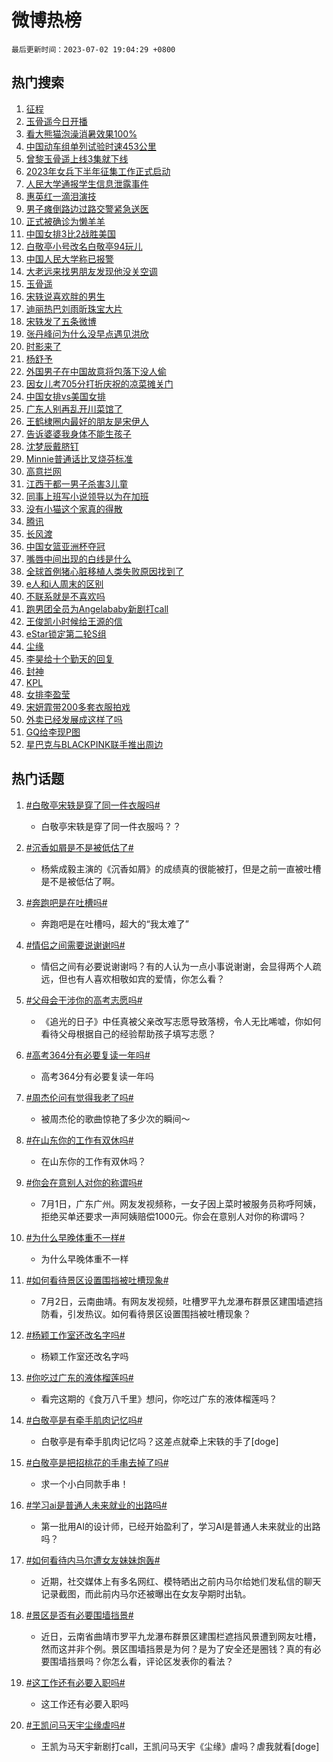 # 微博热榜

`最后更新时间：2023-07-02 19:04:29 +0800`

## 热门搜索

1. [征程](https://m.weibo.cn/search?containerid=100103type%3D1%26t%3D10%26q%3D%23%E5%BE%81%E7%A8%8B%23&stream_entry_id=51&isnewpage=1&extparam=seat%3D1%26pos%3D0%26dgr%3D0%26c_type%3D51%26filter_type%3Drealtimehot%26cate%3D10103%26stream_entry_id%3D51%26display_time%3D1688295867%26pre_seqid%3D1688295867272032679239&luicode=10000011&lfid=106003type%253D25%2526t%253D3%2526disable_hot%253D1%2526filter_type%253Drealtimehot)
1. [玉骨遥今日开播](https://m.weibo.cn/search?containerid=100103type%3D1%26t%3D10%26q%3D%23%E7%8E%89%E9%AA%A8%E9%81%A5%E4%BB%8A%E6%97%A5%E5%BC%80%E6%92%AD%23&stream_entry_id=31&isnewpage=1&extparam=seat%3D1%26pos%3D0%26dgr%3D0%26c_type%3D31%26filter_type%3Drealtimehot%26cate%3D5001%26stream_entry_id%3D31%26flag%3D4%26lcate%3D5001%26q%3D%2523%25E7%258E%2589%25E9%25AA%25A8%25E9%2581%25A5%25E4%25BB%258A%25E6%2597%25A5%25E5%25BC%2580%25E6%2592%25AD%2523%26band_rank%3D1%26realpos%3D1%26display_time%3D1688295867%26pre_seqid%3D1688295867272032679239&luicode=10000011&lfid=106003type%253D25%2526t%253D3%2526disable_hot%253D1%2526filter_type%253Drealtimehot)
1. [看大熊猫泡澡消暑效果100%](https://m.weibo.cn/search?containerid=100103type%3D1%26t%3D10%26q%3D%23%E7%9C%8B%E5%A4%A7%E7%86%8A%E7%8C%AB%E6%B3%A1%E6%BE%A1%E6%B6%88%E6%9A%91%E6%95%88%E6%9E%9C100%25%23&stream_entry_id=31&isnewpage=1&extparam=seat%3D1%26pos%3D1%26dgr%3D0%26c_type%3D31%26filter_type%3Drealtimehot%26cate%3D5001%26stream_entry_id%3D31%26flag%3D32768%26lcate%3D5001%26q%3D%2523%25E7%259C%258B%25E5%25A4%25A7%25E7%2586%258A%25E7%258C%25AB%25E6%25B3%25A1%25E6%25BE%25A1%25E6%25B6%2588%25E6%259A%2591%25E6%2595%2588%25E6%259E%259C100%2525%2523%26band_rank%3D2%26realpos%3D2%26display_time%3D1688295867%26pre_seqid%3D1688295867272032679239&luicode=10000011&lfid=106003type%253D25%2526t%253D3%2526disable_hot%253D1%2526filter_type%253Drealtimehot)
1. [中国动车组单列试验时速453公里](https://m.weibo.cn/search?containerid=100103type%3D1%26t%3D10%26q%3D%23%E4%B8%AD%E5%9B%BD%E5%8A%A8%E8%BD%A6%E7%BB%84%E5%8D%95%E5%88%97%E8%AF%95%E9%AA%8C%E6%97%B6%E9%80%9F453%E5%85%AC%E9%87%8C%23&stream_entry_id=31&isnewpage=1&extparam=seat%3D1%26pos%3D2%26dgr%3D0%26c_type%3D31%26filter_type%3Drealtimehot%26cate%3D5001%26stream_entry_id%3D31%26flag%3D0%26lcate%3D5001%26q%3D%2523%25E4%25B8%25AD%25E5%259B%25BD%25E5%258A%25A8%25E8%25BD%25A6%25E7%25BB%2584%25E5%258D%2595%25E5%2588%2597%25E8%25AF%2595%25E9%25AA%258C%25E6%2597%25B6%25E9%2580%259F453%25E5%2585%25AC%25E9%2587%258C%2523%26band_rank%3D3%26realpos%3D3%26display_time%3D1688295867%26pre_seqid%3D1688295867272032679239&luicode=10000011&lfid=106003type%253D25%2526t%253D3%2526disable_hot%253D1%2526filter_type%253Drealtimehot)
1. [曾黎玉骨遥上线3集就下线](https://m.weibo.cn/search?containerid=100103type%3D1%26t%3D10%26q%3D%23%E6%9B%BE%E9%BB%8E%E7%8E%89%E9%AA%A8%E9%81%A5%E4%B8%8A%E7%BA%BF3%E9%9B%86%E5%B0%B1%E4%B8%8B%E7%BA%BF%23&stream_entry_id=31&isnewpage=1&extparam=seat%3D1%26pos%3D3%26dgr%3D0%26c_type%3D31%26filter_type%3Drealtimehot%26cate%3D5001%26stream_entry_id%3D31%26flag%3D1%26lcate%3D5001%26q%3D%2523%25E6%259B%25BE%25E9%25BB%258E%25E7%258E%2589%25E9%25AA%25A8%25E9%2581%25A5%25E4%25B8%258A%25E7%25BA%25BF3%25E9%259B%2586%25E5%25B0%25B1%25E4%25B8%258B%25E7%25BA%25BF%2523%26band_rank%3D4%26realpos%3D4%26display_time%3D1688295867%26pre_seqid%3D1688295867272032679239&luicode=10000011&lfid=106003type%253D25%2526t%253D3%2526disable_hot%253D1%2526filter_type%253Drealtimehot)
1. [2023年女兵下半年征集工作正式启动](https://m.weibo.cn/search?containerid=100103type%3D1%26t%3D10%26q%3D%232023%E5%B9%B4%E5%A5%B3%E5%85%B5%E4%B8%8B%E5%8D%8A%E5%B9%B4%E5%BE%81%E9%9B%86%E5%B7%A5%E4%BD%9C%E6%AD%A3%E5%BC%8F%E5%90%AF%E5%8A%A8%23&stream_entry_id=31&isnewpage=1&extparam=seat%3D1%26pos%3D4%26dgr%3D0%26c_type%3D31%26filter_type%3Drealtimehot%26cate%3D5001%26stream_entry_id%3D31%26flag%3D32768%26lcate%3D5001%26q%3D%25232023%25E5%25B9%25B4%25E5%25A5%25B3%25E5%2585%25B5%25E4%25B8%258B%25E5%258D%258A%25E5%25B9%25B4%25E5%25BE%2581%25E9%259B%2586%25E5%25B7%25A5%25E4%25BD%259C%25E6%25AD%25A3%25E5%25BC%258F%25E5%2590%25AF%25E5%258A%25A8%2523%26band_rank%3D5%26realpos%3D5%26display_time%3D1688295867%26pre_seqid%3D1688295867272032679239&luicode=10000011&lfid=106003type%253D25%2526t%253D3%2526disable_hot%253D1%2526filter_type%253Drealtimehot)
1. [人民大学通报学生信息泄露事件](https://m.weibo.cn/search?containerid=100103type%3D1%26t%3D10%26q%3D%23%E4%BA%BA%E6%B0%91%E5%A4%A7%E5%AD%A6%E9%80%9A%E6%8A%A5%E5%AD%A6%E7%94%9F%E4%BF%A1%E6%81%AF%E6%B3%84%E9%9C%B2%E4%BA%8B%E4%BB%B6%23&stream_entry_id=31&isnewpage=1&extparam=seat%3D1%26pos%3D5%26dgr%3D0%26c_type%3D31%26filter_type%3Drealtimehot%26cate%3D5001%26stream_entry_id%3D31%26flag%3D1%26lcate%3D5001%26q%3D%2523%25E4%25BA%25BA%25E6%25B0%2591%25E5%25A4%25A7%25E5%25AD%25A6%25E9%2580%259A%25E6%258A%25A5%25E5%25AD%25A6%25E7%2594%259F%25E4%25BF%25A1%25E6%2581%25AF%25E6%25B3%2584%25E9%259C%25B2%25E4%25BA%258B%25E4%25BB%25B6%2523%26band_rank%3D6%26realpos%3D6%26display_time%3D1688295867%26pre_seqid%3D1688295867272032679239&luicode=10000011&lfid=106003type%253D25%2526t%253D3%2526disable_hot%253D1%2526filter_type%253Drealtimehot)
1. [惠英红一滴泪演技](https://m.weibo.cn/search?containerid=100103type%3D1%26t%3D10%26q%3D%23%E6%83%A0%E8%8B%B1%E7%BA%A2%E4%B8%80%E6%BB%B4%E6%B3%AA%E6%BC%94%E6%8A%80%23&stream_entry_id=31&isnewpage=1&extparam=seat%3D1%26pos%3D6%26dgr%3D0%26c_type%3D31%26cate%3D5001%26band_rank%3D7%26filter_type%3Drealtimehot%26is_ad_pos%3D1%26adid%3D195334%26q%3D%2523%25E6%2583%25A0%25E8%258B%25B1%25E7%25BA%25A2%25E4%25B8%2580%25E6%25BB%25B4%25E6%25B3%25AA%25E6%25BC%2594%25E6%258A%2580%2523%26lcate%3D5001%26stream_entry_id%3D31%26display_time%3D1688295867%26pre_seqid%3D1688295867272032679239&luicode=10000011&lfid=106003type%253D25%2526t%253D3%2526disable_hot%253D1%2526filter_type%253Drealtimehot)
1. [男子瘫倒路边过路交警紧急送医](https://m.weibo.cn/search?containerid=100103type%3D1%26t%3D10%26q%3D%23%E7%94%B7%E5%AD%90%E7%98%AB%E5%80%92%E8%B7%AF%E8%BE%B9%E8%BF%87%E8%B7%AF%E4%BA%A4%E8%AD%A6%E7%B4%A7%E6%80%A5%E9%80%81%E5%8C%BB%23&stream_entry_id=31&isnewpage=1&extparam=seat%3D1%26pos%3D7%26dgr%3D0%26c_type%3D31%26filter_type%3Drealtimehot%26cate%3D5001%26stream_entry_id%3D31%26flag%3D32768%26lcate%3D5001%26q%3D%2523%25E7%2594%25B7%25E5%25AD%2590%25E7%2598%25AB%25E5%2580%2592%25E8%25B7%25AF%25E8%25BE%25B9%25E8%25BF%2587%25E8%25B7%25AF%25E4%25BA%25A4%25E8%25AD%25A6%25E7%25B4%25A7%25E6%2580%25A5%25E9%2580%2581%25E5%258C%25BB%2523%26band_rank%3D7%26realpos%3D7%26display_time%3D1688295867%26pre_seqid%3D1688295867272032679239&luicode=10000011&lfid=106003type%253D25%2526t%253D3%2526disable_hot%253D1%2526filter_type%253Drealtimehot)
1. [正式被确诊为懒羊羊](https://m.weibo.cn/search?containerid=100103type%3D1%26t%3D10%26q%3D%23%E6%AD%A3%E5%BC%8F%E8%A2%AB%E7%A1%AE%E8%AF%8A%E4%B8%BA%E6%87%92%E7%BE%8A%E7%BE%8A%23&stream_entry_id=31&isnewpage=1&extparam=seat%3D1%26pos%3D8%26dgr%3D0%26c_type%3D31%26filter_type%3Drealtimehot%26cate%3D5001%26stream_entry_id%3D31%26flag%3D2%26lcate%3D5001%26q%3D%2523%25E6%25AD%25A3%25E5%25BC%258F%25E8%25A2%25AB%25E7%25A1%25AE%25E8%25AF%258A%25E4%25B8%25BA%25E6%2587%2592%25E7%25BE%258A%25E7%25BE%258A%2523%26band_rank%3D8%26realpos%3D8%26display_time%3D1688295867%26pre_seqid%3D1688295867272032679239&luicode=10000011&lfid=106003type%253D25%2526t%253D3%2526disable_hot%253D1%2526filter_type%253Drealtimehot)
1. [中国女排3比2战胜美国](https://m.weibo.cn/search?containerid=100103type%3D1%26t%3D10%26q%3D%23%E4%B8%AD%E5%9B%BD%E5%A5%B3%E6%8E%923%E6%AF%942%E6%88%98%E8%83%9C%E7%BE%8E%E5%9B%BD%23&stream_entry_id=31&isnewpage=1&extparam=seat%3D1%26pos%3D9%26dgr%3D0%26c_type%3D31%26filter_type%3Drealtimehot%26cate%3D5001%26stream_entry_id%3D31%26flag%3D1%26lcate%3D5001%26q%3D%2523%25E4%25B8%25AD%25E5%259B%25BD%25E5%25A5%25B3%25E6%258E%25923%25E6%25AF%25942%25E6%2588%2598%25E8%2583%259C%25E7%25BE%258E%25E5%259B%25BD%2523%26band_rank%3D9%26realpos%3D9%26display_time%3D1688295867%26pre_seqid%3D1688295867272032679239&luicode=10000011&lfid=106003type%253D25%2526t%253D3%2526disable_hot%253D1%2526filter_type%253Drealtimehot)
1. [白敬亭小号改名白敬亭94玩儿](https://m.weibo.cn/search?containerid=100103type%3D1%26t%3D10%26q%3D%23%E7%99%BD%E6%95%AC%E4%BA%AD%E5%B0%8F%E5%8F%B7%E6%94%B9%E5%90%8D%E7%99%BD%E6%95%AC%E4%BA%AD94%E7%8E%A9%E5%84%BF%23&stream_entry_id=31&isnewpage=1&extparam=seat%3D1%26pos%3D10%26dgr%3D0%26c_type%3D31%26filter_type%3Drealtimehot%26cate%3D5001%26stream_entry_id%3D31%26flag%3D2%26lcate%3D5001%26q%3D%2523%25E7%2599%25BD%25E6%2595%25AC%25E4%25BA%25AD%25E5%25B0%258F%25E5%258F%25B7%25E6%2594%25B9%25E5%2590%258D%25E7%2599%25BD%25E6%2595%25AC%25E4%25BA%25AD94%25E7%258E%25A9%25E5%2584%25BF%2523%26band_rank%3D10%26realpos%3D10%26display_time%3D1688295867%26pre_seqid%3D1688295867272032679239&luicode=10000011&lfid=106003type%253D25%2526t%253D3%2526disable_hot%253D1%2526filter_type%253Drealtimehot)
1. [中国人民大学称已报警](https://m.weibo.cn/search?containerid=100103type%3D1%26t%3D10%26q%3D%23%E4%B8%AD%E5%9B%BD%E4%BA%BA%E6%B0%91%E5%A4%A7%E5%AD%A6%E7%A7%B0%E5%B7%B2%E6%8A%A5%E8%AD%A6%23&stream_entry_id=31&isnewpage=1&extparam=seat%3D1%26pos%3D11%26dgr%3D0%26c_type%3D31%26filter_type%3Drealtimehot%26cate%3D5001%26stream_entry_id%3D31%26flag%3D1%26lcate%3D5001%26q%3D%2523%25E4%25B8%25AD%25E5%259B%25BD%25E4%25BA%25BA%25E6%25B0%2591%25E5%25A4%25A7%25E5%25AD%25A6%25E7%25A7%25B0%25E5%25B7%25B2%25E6%258A%25A5%25E8%25AD%25A6%2523%26band_rank%3D11%26realpos%3D11%26display_time%3D1688295867%26pre_seqid%3D1688295867272032679239&luicode=10000011&lfid=106003type%253D25%2526t%253D3%2526disable_hot%253D1%2526filter_type%253Drealtimehot)
1. [大老远来找男朋友发现他没关空调](https://m.weibo.cn/search?containerid=100103type%3D1%26t%3D10%26q%3D%E5%A4%A7%E8%80%81%E8%BF%9C%E6%9D%A5%E6%89%BE%E7%94%B7%E6%9C%8B%E5%8F%8B%E5%8F%91%E7%8E%B0%E4%BB%96%E6%B2%A1%E5%85%B3%E7%A9%BA%E8%B0%83&stream_entry_id=31&isnewpage=1&extparam=seat%3D1%26pos%3D12%26dgr%3D0%26c_type%3D31%26filter_type%3Drealtimehot%26cate%3D5001%26stream_entry_id%3D31%26flag%3D1%26lcate%3D5001%26q%3D%25E5%25A4%25A7%25E8%2580%2581%25E8%25BF%259C%25E6%259D%25A5%25E6%2589%25BE%25E7%2594%25B7%25E6%259C%258B%25E5%258F%258B%25E5%258F%2591%25E7%258E%25B0%25E4%25BB%2596%25E6%25B2%25A1%25E5%2585%25B3%25E7%25A9%25BA%25E8%25B0%2583%26band_rank%3D12%26realpos%3D12%26display_time%3D1688295867%26pre_seqid%3D1688295867272032679239&luicode=10000011&lfid=106003type%253D25%2526t%253D3%2526disable_hot%253D1%2526filter_type%253Drealtimehot)
1. [玉骨遥](https://m.weibo.cn/search?containerid=100103type%3D1%26t%3D10%26q%3D%E7%8E%89%E9%AA%A8%E9%81%A5&stream_entry_id=31&isnewpage=1&extparam=seat%3D1%26pos%3D13%26dgr%3D0%26c_type%3D31%26filter_type%3Drealtimehot%26cate%3D5001%26stream_entry_id%3D31%26flag%3D1%26lcate%3D5001%26q%3D%25E7%258E%2589%25E9%25AA%25A8%25E9%2581%25A5%26band_rank%3D13%26realpos%3D13%26display_time%3D1688295867%26pre_seqid%3D1688295867272032679239&luicode=10000011&lfid=106003type%253D25%2526t%253D3%2526disable_hot%253D1%2526filter_type%253Drealtimehot)
1. [宋轶说喜欢胖的男生](https://m.weibo.cn/search?containerid=100103type%3D1%26t%3D10%26q%3D%23%E5%AE%8B%E8%BD%B6%E8%AF%B4%E5%96%9C%E6%AC%A2%E8%83%96%E7%9A%84%E7%94%B7%E7%94%9F%23&stream_entry_id=31&isnewpage=1&extparam=seat%3D1%26pos%3D14%26dgr%3D0%26c_type%3D31%26filter_type%3Drealtimehot%26cate%3D5001%26stream_entry_id%3D31%26flag%3D0%26lcate%3D5001%26q%3D%2523%25E5%25AE%258B%25E8%25BD%25B6%25E8%25AF%25B4%25E5%2596%259C%25E6%25AC%25A2%25E8%2583%2596%25E7%259A%2584%25E7%2594%25B7%25E7%2594%259F%2523%26band_rank%3D14%26realpos%3D14%26display_time%3D1688295867%26pre_seqid%3D1688295867272032679239&luicode=10000011&lfid=106003type%253D25%2526t%253D3%2526disable_hot%253D1%2526filter_type%253Drealtimehot)
1. [迪丽热巴刘雨昕珠宝大片](https://m.weibo.cn/search?containerid=100103type%3D1%26t%3D10%26q%3D%23%E8%BF%AA%E4%B8%BD%E7%83%AD%E5%B7%B4%E5%88%98%E9%9B%A8%E6%98%95%E7%8F%A0%E5%AE%9D%E5%A4%A7%E7%89%87%23&stream_entry_id=31&isnewpage=1&extparam=seat%3D1%26pos%3D15%26dgr%3D0%26c_type%3D31%26filter_type%3Drealtimehot%26cate%3D5001%26stream_entry_id%3D31%26flag%3D1%26lcate%3D5001%26q%3D%2523%25E8%25BF%25AA%25E4%25B8%25BD%25E7%2583%25AD%25E5%25B7%25B4%25E5%2588%2598%25E9%259B%25A8%25E6%2598%2595%25E7%258F%25A0%25E5%25AE%259D%25E5%25A4%25A7%25E7%2589%2587%2523%26band_rank%3D15%26realpos%3D15%26display_time%3D1688295867%26pre_seqid%3D1688295867272032679239&luicode=10000011&lfid=106003type%253D25%2526t%253D3%2526disable_hot%253D1%2526filter_type%253Drealtimehot)
1. [宋轶发了五条微博](https://m.weibo.cn/search?containerid=100103type%3D1%26t%3D10%26q%3D%23%E5%AE%8B%E8%BD%B6%E5%8F%91%E4%BA%86%E4%BA%94%E6%9D%A1%E5%BE%AE%E5%8D%9A%23&stream_entry_id=31&isnewpage=1&extparam=seat%3D1%26pos%3D16%26dgr%3D0%26c_type%3D31%26filter_type%3Drealtimehot%26cate%3D5001%26stream_entry_id%3D31%26flag%3D2%26lcate%3D5001%26q%3D%2523%25E5%25AE%258B%25E8%25BD%25B6%25E5%258F%2591%25E4%25BA%2586%25E4%25BA%2594%25E6%259D%25A1%25E5%25BE%25AE%25E5%258D%259A%2523%26band_rank%3D16%26realpos%3D16%26display_time%3D1688295867%26pre_seqid%3D1688295867272032679239&luicode=10000011&lfid=106003type%253D25%2526t%253D3%2526disable_hot%253D1%2526filter_type%253Drealtimehot)
1. [张丹峰问为什么没早点遇见洪欣](https://m.weibo.cn/search?containerid=100103type%3D1%26t%3D10%26q%3D%23%E5%BC%A0%E4%B8%B9%E5%B3%B0%E9%97%AE%E4%B8%BA%E4%BB%80%E4%B9%88%E6%B2%A1%E6%97%A9%E7%82%B9%E9%81%87%E8%A7%81%E6%B4%AA%E6%AC%A3%23&stream_entry_id=31&isnewpage=1&extparam=seat%3D1%26pos%3D17%26dgr%3D0%26c_type%3D31%26filter_type%3Drealtimehot%26cate%3D5001%26stream_entry_id%3D31%26flag%3D0%26lcate%3D5001%26q%3D%2523%25E5%25BC%25A0%25E4%25B8%25B9%25E5%25B3%25B0%25E9%2597%25AE%25E4%25B8%25BA%25E4%25BB%2580%25E4%25B9%2588%25E6%25B2%25A1%25E6%2597%25A9%25E7%2582%25B9%25E9%2581%2587%25E8%25A7%2581%25E6%25B4%25AA%25E6%25AC%25A3%2523%26band_rank%3D17%26realpos%3D17%26display_time%3D1688295867%26pre_seqid%3D1688295867272032679239&luicode=10000011&lfid=106003type%253D25%2526t%253D3%2526disable_hot%253D1%2526filter_type%253Drealtimehot)
1. [时影来了](https://m.weibo.cn/search?containerid=100103type%3D1%26t%3D10%26q%3D%E6%97%B6%E5%BD%B1%E6%9D%A5%E4%BA%86&stream_entry_id=31&isnewpage=1&extparam=seat%3D1%26pos%3D18%26dgr%3D0%26c_type%3D31%26filter_type%3Drealtimehot%26cate%3D5001%26stream_entry_id%3D31%26flag%3D1%26lcate%3D5001%26q%3D%25E6%2597%25B6%25E5%25BD%25B1%25E6%259D%25A5%25E4%25BA%2586%26band_rank%3D18%26realpos%3D18%26display_time%3D1688295867%26pre_seqid%3D1688295867272032679239&luicode=10000011&lfid=106003type%253D25%2526t%253D3%2526disable_hot%253D1%2526filter_type%253Drealtimehot)
1. [杨舒予](https://m.weibo.cn/search?containerid=100103type%3D1%26t%3D10%26q%3D%E6%9D%A8%E8%88%92%E4%BA%88&stream_entry_id=31&isnewpage=1&extparam=seat%3D1%26pos%3D19%26dgr%3D0%26c_type%3D31%26filter_type%3Drealtimehot%26cate%3D5001%26stream_entry_id%3D31%26flag%3D0%26lcate%3D5001%26q%3D%25E6%259D%25A8%25E8%2588%2592%25E4%25BA%2588%26band_rank%3D19%26realpos%3D19%26display_time%3D1688295867%26pre_seqid%3D1688295867272032679239&luicode=10000011&lfid=106003type%253D25%2526t%253D3%2526disable_hot%253D1%2526filter_type%253Drealtimehot)
1. [外国男子在中国故意将包落下没人偷](https://m.weibo.cn/search?containerid=100103type%3D1%26t%3D10%26q%3D%23%E5%A4%96%E5%9B%BD%E7%94%B7%E5%AD%90%E5%9C%A8%E4%B8%AD%E5%9B%BD%E6%95%85%E6%84%8F%E5%B0%86%E5%8C%85%E8%90%BD%E4%B8%8B%E6%B2%A1%E4%BA%BA%E5%81%B7%23&stream_entry_id=31&isnewpage=1&extparam=seat%3D1%26pos%3D20%26dgr%3D0%26c_type%3D31%26filter_type%3Drealtimehot%26cate%3D5001%26stream_entry_id%3D31%26flag%3D1%26lcate%3D5001%26q%3D%2523%25E5%25A4%2596%25E5%259B%25BD%25E7%2594%25B7%25E5%25AD%2590%25E5%259C%25A8%25E4%25B8%25AD%25E5%259B%25BD%25E6%2595%2585%25E6%2584%258F%25E5%25B0%2586%25E5%258C%2585%25E8%2590%25BD%25E4%25B8%258B%25E6%25B2%25A1%25E4%25BA%25BA%25E5%2581%25B7%2523%26band_rank%3D20%26realpos%3D20%26display_time%3D1688295867%26pre_seqid%3D1688295867272032679239&luicode=10000011&lfid=106003type%253D25%2526t%253D3%2526disable_hot%253D1%2526filter_type%253Drealtimehot)
1. [因女儿考705分打折庆祝的凉菜摊关门](https://m.weibo.cn/search?containerid=100103type%3D1%26t%3D10%26q%3D%23%E5%9B%A0%E5%A5%B3%E5%84%BF%E8%80%83705%E5%88%86%E6%89%93%E6%8A%98%E5%BA%86%E7%A5%9D%E7%9A%84%E5%87%89%E8%8F%9C%E6%91%8A%E5%85%B3%E9%97%A8%23&stream_entry_id=31&isnewpage=1&extparam=seat%3D1%26pos%3D21%26dgr%3D0%26c_type%3D31%26filter_type%3Drealtimehot%26cate%3D5001%26stream_entry_id%3D31%26flag%3D2%26lcate%3D5001%26q%3D%2523%25E5%259B%25A0%25E5%25A5%25B3%25E5%2584%25BF%25E8%2580%2583705%25E5%2588%2586%25E6%2589%2593%25E6%258A%2598%25E5%25BA%2586%25E7%25A5%259D%25E7%259A%2584%25E5%2587%2589%25E8%258F%259C%25E6%2591%258A%25E5%2585%25B3%25E9%2597%25A8%2523%26band_rank%3D21%26realpos%3D21%26display_time%3D1688295867%26pre_seqid%3D1688295867272032679239&luicode=10000011&lfid=106003type%253D25%2526t%253D3%2526disable_hot%253D1%2526filter_type%253Drealtimehot)
1. [中国女排vs美国女排](https://m.weibo.cn/search?containerid=100103type%3D1%26t%3D10%26q%3D%23%E4%B8%AD%E5%9B%BD%E5%A5%B3%E6%8E%92vs%E7%BE%8E%E5%9B%BD%E5%A5%B3%E6%8E%92%23&stream_entry_id=31&isnewpage=1&extparam=seat%3D1%26pos%3D22%26dgr%3D0%26c_type%3D31%26filter_type%3Drealtimehot%26cate%3D5001%26stream_entry_id%3D31%26flag%3D0%26lcate%3D5001%26q%3D%2523%25E4%25B8%25AD%25E5%259B%25BD%25E5%25A5%25B3%25E6%258E%2592vs%25E7%25BE%258E%25E5%259B%25BD%25E5%25A5%25B3%25E6%258E%2592%2523%26band_rank%3D22%26realpos%3D22%26display_time%3D1688295867%26pre_seqid%3D1688295867272032679239&luicode=10000011&lfid=106003type%253D25%2526t%253D3%2526disable_hot%253D1%2526filter_type%253Drealtimehot)
1. [广东人别再乱开川菜馆了](https://m.weibo.cn/search?containerid=100103type%3D1%26t%3D10%26q%3D%23%E5%B9%BF%E4%B8%9C%E4%BA%BA%E5%88%AB%E5%86%8D%E4%B9%B1%E5%BC%80%E5%B7%9D%E8%8F%9C%E9%A6%86%E4%BA%86%23&stream_entry_id=31&isnewpage=1&extparam=seat%3D1%26pos%3D23%26dgr%3D0%26c_type%3D31%26filter_type%3Drealtimehot%26cate%3D5001%26stream_entry_id%3D31%26flag%3D1%26lcate%3D5001%26q%3D%2523%25E5%25B9%25BF%25E4%25B8%259C%25E4%25BA%25BA%25E5%2588%25AB%25E5%2586%258D%25E4%25B9%25B1%25E5%25BC%2580%25E5%25B7%259D%25E8%258F%259C%25E9%25A6%2586%25E4%25BA%2586%2523%26band_rank%3D23%26realpos%3D23%26display_time%3D1688295867%26pre_seqid%3D1688295867272032679239&luicode=10000011&lfid=106003type%253D25%2526t%253D3%2526disable_hot%253D1%2526filter_type%253Drealtimehot)
1. [王鹤棣圈内最好的朋友是宋伊人](https://m.weibo.cn/search?containerid=100103type%3D1%26t%3D10%26q%3D%23%E7%8E%8B%E9%B9%A4%E6%A3%A3%E5%9C%88%E5%86%85%E6%9C%80%E5%A5%BD%E7%9A%84%E6%9C%8B%E5%8F%8B%E6%98%AF%E5%AE%8B%E4%BC%8A%E4%BA%BA%23&stream_entry_id=31&isnewpage=1&extparam=seat%3D1%26pos%3D24%26dgr%3D0%26c_type%3D31%26filter_type%3Drealtimehot%26cate%3D5001%26stream_entry_id%3D31%26flag%3D0%26lcate%3D5001%26q%3D%2523%25E7%258E%258B%25E9%25B9%25A4%25E6%25A3%25A3%25E5%259C%2588%25E5%2586%2585%25E6%259C%2580%25E5%25A5%25BD%25E7%259A%2584%25E6%259C%258B%25E5%258F%258B%25E6%2598%25AF%25E5%25AE%258B%25E4%25BC%258A%25E4%25BA%25BA%2523%26band_rank%3D24%26realpos%3D24%26display_time%3D1688295867%26pre_seqid%3D1688295867272032679239&luicode=10000011&lfid=106003type%253D25%2526t%253D3%2526disable_hot%253D1%2526filter_type%253Drealtimehot)
1. [告诉婆婆我身体不能生孩子](https://m.weibo.cn/search?containerid=100103type%3D1%26t%3D10%26q%3D%23%E5%91%8A%E8%AF%89%E5%A9%86%E5%A9%86%E6%88%91%E8%BA%AB%E4%BD%93%E4%B8%8D%E8%83%BD%E7%94%9F%E5%AD%A9%E5%AD%90%23&stream_entry_id=31&isnewpage=1&extparam=seat%3D1%26pos%3D25%26dgr%3D0%26c_type%3D31%26filter_type%3Drealtimehot%26cate%3D5001%26stream_entry_id%3D31%26flag%3D2%26lcate%3D5001%26q%3D%2523%25E5%2591%258A%25E8%25AF%2589%25E5%25A9%2586%25E5%25A9%2586%25E6%2588%2591%25E8%25BA%25AB%25E4%25BD%2593%25E4%25B8%258D%25E8%2583%25BD%25E7%2594%259F%25E5%25AD%25A9%25E5%25AD%2590%2523%26band_rank%3D25%26realpos%3D25%26display_time%3D1688295867%26pre_seqid%3D1688295867272032679239&luicode=10000011&lfid=106003type%253D25%2526t%253D3%2526disable_hot%253D1%2526filter_type%253Drealtimehot)
1. [沈梦辰戴脐钉](https://m.weibo.cn/search?containerid=100103type%3D1%26t%3D10%26q%3D%23%E6%B2%88%E6%A2%A6%E8%BE%B0%E6%88%B4%E8%84%90%E9%92%89%23&stream_entry_id=31&isnewpage=1&extparam=seat%3D1%26pos%3D26%26dgr%3D0%26c_type%3D31%26filter_type%3Drealtimehot%26cate%3D5001%26stream_entry_id%3D31%26flag%3D1%26lcate%3D5001%26q%3D%2523%25E6%25B2%2588%25E6%25A2%25A6%25E8%25BE%25B0%25E6%2588%25B4%25E8%2584%2590%25E9%2592%2589%2523%26band_rank%3D26%26realpos%3D26%26display_time%3D1688295867%26pre_seqid%3D1688295867272032679239&luicode=10000011&lfid=106003type%253D25%2526t%253D3%2526disable_hot%253D1%2526filter_type%253Drealtimehot)
1. [Minnie普通话比叉烧芬标准](https://m.weibo.cn/search?containerid=100103type%3D1%26t%3D10%26q%3D%23Minnie%E6%99%AE%E9%80%9A%E8%AF%9D%E6%AF%94%E5%8F%89%E7%83%A7%E8%8A%AC%E6%A0%87%E5%87%86%23&stream_entry_id=31&isnewpage=1&extparam=seat%3D1%26pos%3D27%26dgr%3D0%26c_type%3D31%26filter_type%3Drealtimehot%26cate%3D5001%26stream_entry_id%3D31%26flag%3D1%26lcate%3D5001%26q%3D%2523Minnie%25E6%2599%25AE%25E9%2580%259A%25E8%25AF%259D%25E6%25AF%2594%25E5%258F%2589%25E7%2583%25A7%25E8%258A%25AC%25E6%25A0%2587%25E5%2587%2586%2523%26band_rank%3D27%26realpos%3D27%26display_time%3D1688295867%26pre_seqid%3D1688295867272032679239&luicode=10000011&lfid=106003type%253D25%2526t%253D3%2526disable_hot%253D1%2526filter_type%253Drealtimehot)
1. [高意拦网](https://m.weibo.cn/search?containerid=100103type%3D1%26t%3D10%26q%3D%E9%AB%98%E6%84%8F%E6%8B%A6%E7%BD%91&stream_entry_id=31&isnewpage=1&extparam=seat%3D1%26pos%3D28%26dgr%3D0%26c_type%3D31%26filter_type%3Drealtimehot%26cate%3D5001%26stream_entry_id%3D31%26flag%3D1%26lcate%3D5001%26q%3D%25E9%25AB%2598%25E6%2584%258F%25E6%258B%25A6%25E7%25BD%2591%26band_rank%3D28%26realpos%3D28%26display_time%3D1688295867%26pre_seqid%3D1688295867272032679239&luicode=10000011&lfid=106003type%253D25%2526t%253D3%2526disable_hot%253D1%2526filter_type%253Drealtimehot)
1. [江西于都一男子杀害3儿童](https://m.weibo.cn/search?containerid=100103type%3D1%26t%3D10%26q%3D%23%E6%B1%9F%E8%A5%BF%E4%BA%8E%E9%83%BD%E4%B8%80%E7%94%B7%E5%AD%90%E6%9D%80%E5%AE%B33%E5%84%BF%E7%AB%A5%23&stream_entry_id=31&isnewpage=1&extparam=seat%3D1%26pos%3D29%26dgr%3D0%26c_type%3D31%26filter_type%3Drealtimehot%26cate%3D5001%26stream_entry_id%3D31%26flag%3D1%26lcate%3D5001%26q%3D%2523%25E6%25B1%259F%25E8%25A5%25BF%25E4%25BA%258E%25E9%2583%25BD%25E4%25B8%2580%25E7%2594%25B7%25E5%25AD%2590%25E6%259D%2580%25E5%25AE%25B33%25E5%2584%25BF%25E7%25AB%25A5%2523%26band_rank%3D29%26realpos%3D29%26display_time%3D1688295867%26pre_seqid%3D1688295867272032679239&luicode=10000011&lfid=106003type%253D25%2526t%253D3%2526disable_hot%253D1%2526filter_type%253Drealtimehot)
1. [同事上班写小说领导以为在加班](https://m.weibo.cn/search?containerid=100103type%3D1%26t%3D10%26q%3D%23%E5%90%8C%E4%BA%8B%E4%B8%8A%E7%8F%AD%E5%86%99%E5%B0%8F%E8%AF%B4%E9%A2%86%E5%AF%BC%E4%BB%A5%E4%B8%BA%E5%9C%A8%E5%8A%A0%E7%8F%AD%23&stream_entry_id=31&isnewpage=1&extparam=seat%3D1%26pos%3D30%26dgr%3D0%26c_type%3D31%26filter_type%3Drealtimehot%26cate%3D5001%26stream_entry_id%3D31%26flag%3D1%26lcate%3D5001%26q%3D%2523%25E5%2590%258C%25E4%25BA%258B%25E4%25B8%258A%25E7%258F%25AD%25E5%2586%2599%25E5%25B0%258F%25E8%25AF%25B4%25E9%25A2%2586%25E5%25AF%25BC%25E4%25BB%25A5%25E4%25B8%25BA%25E5%259C%25A8%25E5%258A%25A0%25E7%258F%25AD%2523%26band_rank%3D30%26realpos%3D30%26display_time%3D1688295867%26pre_seqid%3D1688295867272032679239&luicode=10000011&lfid=106003type%253D25%2526t%253D3%2526disable_hot%253D1%2526filter_type%253Drealtimehot)
1. [没有小猫这个家真的得散](https://m.weibo.cn/search?containerid=100103type%3D1%26t%3D10%26q%3D%E6%B2%A1%E6%9C%89%E5%B0%8F%E7%8C%AB%E8%BF%99%E4%B8%AA%E5%AE%B6%E7%9C%9F%E7%9A%84%E5%BE%97%E6%95%A3&stream_entry_id=31&isnewpage=1&extparam=seat%3D1%26pos%3D31%26dgr%3D0%26c_type%3D31%26filter_type%3Drealtimehot%26cate%3D5001%26stream_entry_id%3D31%26flag%3D1%26lcate%3D5001%26q%3D%25E6%25B2%25A1%25E6%259C%2589%25E5%25B0%258F%25E7%258C%25AB%25E8%25BF%2599%25E4%25B8%25AA%25E5%25AE%25B6%25E7%259C%259F%25E7%259A%2584%25E5%25BE%2597%25E6%2595%25A3%26band_rank%3D31%26realpos%3D31%26display_time%3D1688295867%26pre_seqid%3D1688295867272032679239&luicode=10000011&lfid=106003type%253D25%2526t%253D3%2526disable_hot%253D1%2526filter_type%253Drealtimehot)
1. [腾讯](https://m.weibo.cn/search?containerid=100103type%3D1%26t%3D10%26q%3D%E8%85%BE%E8%AE%AF&stream_entry_id=31&isnewpage=1&extparam=seat%3D1%26pos%3D32%26dgr%3D0%26c_type%3D31%26filter_type%3Drealtimehot%26cate%3D5001%26stream_entry_id%3D31%26flag%3D1%26lcate%3D5001%26q%3D%25E8%2585%25BE%25E8%25AE%25AF%26band_rank%3D32%26realpos%3D32%26display_time%3D1688295867%26pre_seqid%3D1688295867272032679239&luicode=10000011&lfid=106003type%253D25%2526t%253D3%2526disable_hot%253D1%2526filter_type%253Drealtimehot)
1. [长风渡](https://m.weibo.cn/search?containerid=100103type%3D1%26t%3D10%26q%3D%E9%95%BF%E9%A3%8E%E6%B8%A1&stream_entry_id=31&isnewpage=1&extparam=seat%3D1%26pos%3D33%26dgr%3D0%26c_type%3D31%26filter_type%3Drealtimehot%26cate%3D5001%26stream_entry_id%3D31%26flag%3D1%26lcate%3D5001%26q%3D%25E9%2595%25BF%25E9%25A3%258E%25E6%25B8%25A1%26band_rank%3D33%26realpos%3D33%26display_time%3D1688295867%26pre_seqid%3D1688295867272032679239&luicode=10000011&lfid=106003type%253D25%2526t%253D3%2526disable_hot%253D1%2526filter_type%253Drealtimehot)
1. [中国女篮亚洲杯夺冠](https://m.weibo.cn/search?containerid=100103type%3D1%26t%3D10%26q%3D%23%E4%B8%AD%E5%9B%BD%E5%A5%B3%E7%AF%AE%E4%BA%9A%E6%B4%B2%E6%9D%AF%E5%A4%BA%E5%86%A0%23&stream_entry_id=31&isnewpage=1&extparam=seat%3D1%26pos%3D34%26dgr%3D0%26c_type%3D31%26filter_type%3Drealtimehot%26cate%3D5001%26stream_entry_id%3D31%26flag%3D0%26lcate%3D5001%26q%3D%2523%25E4%25B8%25AD%25E5%259B%25BD%25E5%25A5%25B3%25E7%25AF%25AE%25E4%25BA%259A%25E6%25B4%25B2%25E6%259D%25AF%25E5%25A4%25BA%25E5%2586%25A0%2523%26band_rank%3D34%26realpos%3D34%26display_time%3D1688295867%26pre_seqid%3D1688295867272032679239&luicode=10000011&lfid=106003type%253D25%2526t%253D3%2526disable_hot%253D1%2526filter_type%253Drealtimehot)
1. [嘴唇中间出现的白线是什么](https://m.weibo.cn/search?containerid=100103type%3D1%26t%3D10%26q%3D%23%E5%98%B4%E5%94%87%E4%B8%AD%E9%97%B4%E5%87%BA%E7%8E%B0%E7%9A%84%E7%99%BD%E7%BA%BF%E6%98%AF%E4%BB%80%E4%B9%88%23&stream_entry_id=31&isnewpage=1&extparam=seat%3D1%26pos%3D35%26dgr%3D0%26c_type%3D31%26filter_type%3Drealtimehot%26cate%3D5001%26stream_entry_id%3D31%26flag%3D0%26lcate%3D5001%26q%3D%2523%25E5%2598%25B4%25E5%2594%2587%25E4%25B8%25AD%25E9%2597%25B4%25E5%2587%25BA%25E7%258E%25B0%25E7%259A%2584%25E7%2599%25BD%25E7%25BA%25BF%25E6%2598%25AF%25E4%25BB%2580%25E4%25B9%2588%2523%26band_rank%3D35%26realpos%3D35%26display_time%3D1688295867%26pre_seqid%3D1688295867272032679239&luicode=10000011&lfid=106003type%253D25%2526t%253D3%2526disable_hot%253D1%2526filter_type%253Drealtimehot)
1. [全球首例猪心脏移植人类失败原因找到了](https://m.weibo.cn/search?containerid=100103type%3D1%26t%3D10%26q%3D%23%E5%85%A8%E7%90%83%E9%A6%96%E4%BE%8B%E7%8C%AA%E5%BF%83%E8%84%8F%E7%A7%BB%E6%A4%8D%E4%BA%BA%E7%B1%BB%E5%A4%B1%E8%B4%A5%E5%8E%9F%E5%9B%A0%E6%89%BE%E5%88%B0%E4%BA%86%23&stream_entry_id=31&isnewpage=1&extparam=seat%3D1%26pos%3D36%26dgr%3D0%26c_type%3D31%26filter_type%3Drealtimehot%26cate%3D5001%26stream_entry_id%3D31%26flag%3D0%26lcate%3D5001%26q%3D%2523%25E5%2585%25A8%25E7%2590%2583%25E9%25A6%2596%25E4%25BE%258B%25E7%258C%25AA%25E5%25BF%2583%25E8%2584%258F%25E7%25A7%25BB%25E6%25A4%258D%25E4%25BA%25BA%25E7%25B1%25BB%25E5%25A4%25B1%25E8%25B4%25A5%25E5%258E%259F%25E5%259B%25A0%25E6%2589%25BE%25E5%2588%25B0%25E4%25BA%2586%2523%26band_rank%3D36%26realpos%3D36%26display_time%3D1688295867%26pre_seqid%3D1688295867272032679239&luicode=10000011&lfid=106003type%253D25%2526t%253D3%2526disable_hot%253D1%2526filter_type%253Drealtimehot)
1. [e人和i人周末的区别](https://m.weibo.cn/search?containerid=100103type%3D1%26t%3D10%26q%3D%23e%E4%BA%BA%E5%92%8Ci%E4%BA%BA%E5%91%A8%E6%9C%AB%E7%9A%84%E5%8C%BA%E5%88%AB%23&stream_entry_id=31&isnewpage=1&extparam=seat%3D1%26pos%3D37%26dgr%3D0%26c_type%3D31%26filter_type%3Drealtimehot%26cate%3D5001%26stream_entry_id%3D31%26flag%3D0%26lcate%3D5001%26q%3D%2523e%25E4%25BA%25BA%25E5%2592%258Ci%25E4%25BA%25BA%25E5%2591%25A8%25E6%259C%25AB%25E7%259A%2584%25E5%258C%25BA%25E5%2588%25AB%2523%26band_rank%3D37%26realpos%3D37%26display_time%3D1688295867%26pre_seqid%3D1688295867272032679239&luicode=10000011&lfid=106003type%253D25%2526t%253D3%2526disable_hot%253D1%2526filter_type%253Drealtimehot)
1. [不联系就是不喜欢吗](https://m.weibo.cn/search?containerid=100103type%3D1%26t%3D10%26q%3D%23%E4%B8%8D%E8%81%94%E7%B3%BB%E5%B0%B1%E6%98%AF%E4%B8%8D%E5%96%9C%E6%AC%A2%E5%90%97%23&stream_entry_id=31&isnewpage=1&extparam=seat%3D1%26pos%3D38%26dgr%3D0%26c_type%3D31%26filter_type%3Drealtimehot%26cate%3D5001%26stream_entry_id%3D31%26flag%3D1%26lcate%3D5001%26q%3D%2523%25E4%25B8%258D%25E8%2581%2594%25E7%25B3%25BB%25E5%25B0%25B1%25E6%2598%25AF%25E4%25B8%258D%25E5%2596%259C%25E6%25AC%25A2%25E5%2590%2597%2523%26band_rank%3D38%26realpos%3D38%26display_time%3D1688295867%26pre_seqid%3D1688295867272032679239&luicode=10000011&lfid=106003type%253D25%2526t%253D3%2526disable_hot%253D1%2526filter_type%253Drealtimehot)
1. [跑男团全员为Angelababy新剧打call](https://m.weibo.cn/search?containerid=100103type%3D1%26t%3D10%26q%3D%23%E8%B7%91%E7%94%B7%E5%9B%A2%E5%85%A8%E5%91%98%E4%B8%BAAngelababy%E6%96%B0%E5%89%A7%E6%89%93call%23&stream_entry_id=31&isnewpage=1&extparam=seat%3D1%26pos%3D39%26dgr%3D0%26c_type%3D31%26filter_type%3Drealtimehot%26cate%3D5001%26stream_entry_id%3D31%26flag%3D1%26lcate%3D5001%26q%3D%2523%25E8%25B7%2591%25E7%2594%25B7%25E5%259B%25A2%25E5%2585%25A8%25E5%2591%2598%25E4%25B8%25BAAngelababy%25E6%2596%25B0%25E5%2589%25A7%25E6%2589%2593call%2523%26band_rank%3D39%26realpos%3D39%26display_time%3D1688295867%26pre_seqid%3D1688295867272032679239&luicode=10000011&lfid=106003type%253D25%2526t%253D3%2526disable_hot%253D1%2526filter_type%253Drealtimehot)
1. [王俊凯小时候给王源的信](https://m.weibo.cn/search?containerid=100103type%3D1%26t%3D10%26q%3D%23%E7%8E%8B%E4%BF%8A%E5%87%AF%E5%B0%8F%E6%97%B6%E5%80%99%E7%BB%99%E7%8E%8B%E6%BA%90%E7%9A%84%E4%BF%A1%23&stream_entry_id=31&isnewpage=1&extparam=seat%3D1%26pos%3D40%26dgr%3D0%26c_type%3D31%26filter_type%3Drealtimehot%26cate%3D5001%26stream_entry_id%3D31%26flag%3D0%26lcate%3D5001%26q%3D%2523%25E7%258E%258B%25E4%25BF%258A%25E5%2587%25AF%25E5%25B0%258F%25E6%2597%25B6%25E5%2580%2599%25E7%25BB%2599%25E7%258E%258B%25E6%25BA%2590%25E7%259A%2584%25E4%25BF%25A1%2523%26band_rank%3D40%26realpos%3D40%26display_time%3D1688295867%26pre_seqid%3D1688295867272032679239&luicode=10000011&lfid=106003type%253D25%2526t%253D3%2526disable_hot%253D1%2526filter_type%253Drealtimehot)
1. [eStar锁定第二轮S组](https://m.weibo.cn/search?containerid=100103type%3D1%26t%3D10%26q%3D%23eStar%E9%94%81%E5%AE%9A%E7%AC%AC%E4%BA%8C%E8%BD%AES%E7%BB%84%23&stream_entry_id=31&isnewpage=1&extparam=seat%3D1%26pos%3D41%26dgr%3D0%26c_type%3D31%26filter_type%3Drealtimehot%26cate%3D5001%26stream_entry_id%3D31%26flag%3D1%26lcate%3D5001%26q%3D%2523eStar%25E9%2594%2581%25E5%25AE%259A%25E7%25AC%25AC%25E4%25BA%258C%25E8%25BD%25AES%25E7%25BB%2584%2523%26band_rank%3D41%26realpos%3D41%26display_time%3D1688295867%26pre_seqid%3D1688295867272032679239&luicode=10000011&lfid=106003type%253D25%2526t%253D3%2526disable_hot%253D1%2526filter_type%253Drealtimehot)
1. [尘缘](https://m.weibo.cn/search?containerid=100103type%3D1%26t%3D10%26q%3D%E5%B0%98%E7%BC%98&stream_entry_id=31&isnewpage=1&extparam=seat%3D1%26pos%3D42%26dgr%3D0%26c_type%3D31%26filter_type%3Drealtimehot%26cate%3D5001%26stream_entry_id%3D31%26flag%3D1%26lcate%3D5001%26q%3D%25E5%25B0%2598%25E7%25BC%2598%26band_rank%3D42%26realpos%3D42%26display_time%3D1688295867%26pre_seqid%3D1688295867272032679239&luicode=10000011&lfid=106003type%253D25%2526t%253D3%2526disable_hot%253D1%2526filter_type%253Drealtimehot)
1. [李昊给十个勤天的回复](https://m.weibo.cn/search?containerid=100103type%3D1%26t%3D10%26q%3D%23%E6%9D%8E%E6%98%8A%E7%BB%99%E5%8D%81%E4%B8%AA%E5%8B%A4%E5%A4%A9%E7%9A%84%E5%9B%9E%E5%A4%8D%23&stream_entry_id=31&isnewpage=1&extparam=seat%3D1%26pos%3D43%26dgr%3D0%26c_type%3D31%26filter_type%3Drealtimehot%26cate%3D5001%26stream_entry_id%3D31%26flag%3D1%26lcate%3D5001%26q%3D%2523%25E6%259D%258E%25E6%2598%258A%25E7%25BB%2599%25E5%258D%2581%25E4%25B8%25AA%25E5%258B%25A4%25E5%25A4%25A9%25E7%259A%2584%25E5%259B%259E%25E5%25A4%258D%2523%26band_rank%3D43%26realpos%3D43%26display_time%3D1688295867%26pre_seqid%3D1688295867272032679239&luicode=10000011&lfid=106003type%253D25%2526t%253D3%2526disable_hot%253D1%2526filter_type%253Drealtimehot)
1. [封神](https://m.weibo.cn/search?containerid=100103type%3D1%26t%3D10%26q%3D%E5%B0%81%E7%A5%9E&stream_entry_id=31&isnewpage=1&extparam=seat%3D1%26pos%3D44%26dgr%3D0%26c_type%3D31%26filter_type%3Drealtimehot%26cate%3D5001%26stream_entry_id%3D31%26flag%3D0%26lcate%3D5001%26q%3D%25E5%25B0%2581%25E7%25A5%259E%26band_rank%3D44%26realpos%3D44%26display_time%3D1688295867%26pre_seqid%3D1688295867272032679239&luicode=10000011&lfid=106003type%253D25%2526t%253D3%2526disable_hot%253D1%2526filter_type%253Drealtimehot)
1. [KPL](https://m.weibo.cn/search?containerid=100103type%3D1%26t%3D10%26q%3DKPL&stream_entry_id=31&isnewpage=1&extparam=seat%3D1%26pos%3D45%26dgr%3D0%26c_type%3D31%26filter_type%3Drealtimehot%26cate%3D5001%26stream_entry_id%3D31%26flag%3D1%26lcate%3D5001%26q%3DKPL%26band_rank%3D45%26realpos%3D45%26display_time%3D1688295867%26pre_seqid%3D1688295867272032679239&luicode=10000011&lfid=106003type%253D25%2526t%253D3%2526disable_hot%253D1%2526filter_type%253Drealtimehot)
1. [女排李盈莹](https://m.weibo.cn/search?containerid=100103type%3D1%26t%3D10%26q%3D%E5%A5%B3%E6%8E%92%E6%9D%8E%E7%9B%88%E8%8E%B9&stream_entry_id=31&isnewpage=1&extparam=seat%3D1%26pos%3D46%26dgr%3D0%26c_type%3D31%26filter_type%3Drealtimehot%26cate%3D5001%26stream_entry_id%3D31%26flag%3D1%26lcate%3D5001%26q%3D%25E5%25A5%25B3%25E6%258E%2592%25E6%259D%258E%25E7%259B%2588%25E8%258E%25B9%26band_rank%3D46%26realpos%3D46%26display_time%3D1688295867%26pre_seqid%3D1688295867272032679239&luicode=10000011&lfid=106003type%253D25%2526t%253D3%2526disable_hot%253D1%2526filter_type%253Drealtimehot)
1. [宋妍霏带200多套衣服拍戏](https://m.weibo.cn/search?containerid=100103type%3D1%26t%3D10%26q%3D%23%E5%AE%8B%E5%A6%8D%E9%9C%8F%E5%B8%A6200%E5%A4%9A%E5%A5%97%E8%A1%A3%E6%9C%8D%E6%8B%8D%E6%88%8F%23&stream_entry_id=31&isnewpage=1&extparam=seat%3D1%26pos%3D47%26dgr%3D0%26c_type%3D31%26filter_type%3Drealtimehot%26cate%3D5001%26stream_entry_id%3D31%26flag%3D0%26lcate%3D5001%26q%3D%2523%25E5%25AE%258B%25E5%25A6%258D%25E9%259C%258F%25E5%25B8%25A6200%25E5%25A4%259A%25E5%25A5%2597%25E8%25A1%25A3%25E6%259C%258D%25E6%258B%258D%25E6%2588%258F%2523%26band_rank%3D47%26realpos%3D47%26display_time%3D1688295867%26pre_seqid%3D1688295867272032679239&luicode=10000011&lfid=106003type%253D25%2526t%253D3%2526disable_hot%253D1%2526filter_type%253Drealtimehot)
1. [外卖已经发展成这样了吗](https://m.weibo.cn/search?containerid=100103type%3D1%26t%3D10%26q%3D%E5%A4%96%E5%8D%96%E5%B7%B2%E7%BB%8F%E5%8F%91%E5%B1%95%E6%88%90%E8%BF%99%E6%A0%B7%E4%BA%86%E5%90%97&stream_entry_id=31&isnewpage=1&extparam=seat%3D1%26pos%3D48%26dgr%3D0%26c_type%3D31%26filter_type%3Drealtimehot%26cate%3D5001%26stream_entry_id%3D31%26flag%3D1%26lcate%3D5001%26q%3D%25E5%25A4%2596%25E5%258D%2596%25E5%25B7%25B2%25E7%25BB%258F%25E5%258F%2591%25E5%25B1%2595%25E6%2588%2590%25E8%25BF%2599%25E6%25A0%25B7%25E4%25BA%2586%25E5%2590%2597%26band_rank%3D48%26realpos%3D48%26display_time%3D1688295867%26pre_seqid%3D1688295867272032679239&luicode=10000011&lfid=106003type%253D25%2526t%253D3%2526disable_hot%253D1%2526filter_type%253Drealtimehot)
1. [GQ给李现P图](https://m.weibo.cn/search?containerid=100103type%3D1%26t%3D10%26q%3D%23GQ%E7%BB%99%E6%9D%8E%E7%8E%B0P%E5%9B%BE%23&stream_entry_id=31&isnewpage=1&extparam=seat%3D1%26pos%3D49%26dgr%3D0%26c_type%3D31%26filter_type%3Drealtimehot%26cate%3D5001%26stream_entry_id%3D31%26flag%3D0%26lcate%3D5001%26q%3D%2523GQ%25E7%25BB%2599%25E6%259D%258E%25E7%258E%25B0P%25E5%259B%25BE%2523%26band_rank%3D49%26realpos%3D49%26display_time%3D1688295867%26pre_seqid%3D1688295867272032679239&luicode=10000011&lfid=106003type%253D25%2526t%253D3%2526disable_hot%253D1%2526filter_type%253Drealtimehot)
1. [星巴克与BLACKPINK联手推出周边](https://m.weibo.cn/search?containerid=100103type%3D1%26t%3D10%26q%3D%23%E6%98%9F%E5%B7%B4%E5%85%8B%E4%B8%8EBLACKPINK%E8%81%94%E6%89%8B%E6%8E%A8%E5%87%BA%E5%91%A8%E8%BE%B9%23&stream_entry_id=31&isnewpage=1&extparam=seat%3D1%26pos%3D50%26dgr%3D0%26c_type%3D31%26filter_type%3Drealtimehot%26cate%3D5001%26stream_entry_id%3D31%26flag%3D0%26lcate%3D5001%26q%3D%2523%25E6%2598%259F%25E5%25B7%25B4%25E5%2585%258B%25E4%25B8%258EBLACKPINK%25E8%2581%2594%25E6%2589%258B%25E6%258E%25A8%25E5%2587%25BA%25E5%2591%25A8%25E8%25BE%25B9%2523%26band_rank%3D50%26realpos%3D50%26display_time%3D1688295867%26pre_seqid%3D1688295867272032679239&luicode=10000011&lfid=106003type%253D25%2526t%253D3%2526disable_hot%253D1%2526filter_type%253Drealtimehot)

## 热门话题

1. [#白敬亭宋轶是穿了同一件衣服吗#](https://m.weibo.cn/search?containerid=231522type%3D1%26t%3D10%26q%3D%23%E7%99%BD%E6%95%AC%E4%BA%AD%E5%AE%8B%E8%BD%B6%E6%98%AF%E7%A9%BF%E4%BA%86%E5%90%8C%E4%B8%80%E4%BB%B6%E8%A1%A3%E6%9C%8D%E5%90%97%23&stream_entry_id=128&isnewpage=1&extparam=seat%3D1%26pos%3D1-0-0%26dgr%3D0%26c_type%3D128%26unitid%3D1688275602986%26cate%3D5004%26lcate%3D5004%26display_time%3D1688295869%26pre_seqid%3D168829586937401969705&luicode=10000011&lfid=231648_-_4)
    - 白敬亭宋轶是穿了同一件衣服吗？？

1. [#沉香如屑是不是被低估了#](https://m.weibo.cn/search?containerid=231522type%3D1%26t%3D10%26q%3D%23%E6%B2%89%E9%A6%99%E5%A6%82%E5%B1%91%E6%98%AF%E4%B8%8D%E6%98%AF%E8%A2%AB%E4%BD%8E%E4%BC%B0%E4%BA%86%23&stream_entry_id=128&isnewpage=1&extparam=seat%3D1%26pos%3D1-0-1%26dgr%3D0%26c_type%3D128%26unitid%3D1688221377659%26cate%3D5004%26lcate%3D5004%26display_time%3D1688295869%26pre_seqid%3D168829586937401969705&luicode=10000011&lfid=231648_-_4)
    - 杨紫成毅主演的《沉香如屑》的成绩真的很能被打，但是之前一直被吐槽是不是被低估了啊。 ​​​

1. [#奔跑吧是在吐槽吗#](https://m.weibo.cn/search?containerid=231522type%3D1%26t%3D10%26q%3D%23%E5%A5%94%E8%B7%91%E5%90%A7%E6%98%AF%E5%9C%A8%E5%90%90%E6%A7%BD%E5%90%97%23&stream_entry_id=128&isnewpage=1&extparam=seat%3D1%26pos%3D1-0-2%26dgr%3D0%26c_type%3D128%26unitid%3D1688167366409%26cate%3D5004%26lcate%3D5004%26display_time%3D1688295869%26pre_seqid%3D168829586937401969705&luicode=10000011&lfid=231648_-_4)
    - 奔跑吧是在吐槽吗，超大的“我太难了”

1. [#情侣之间需要说谢谢吗#](https://m.weibo.cn/search?containerid=231522type%3D1%26t%3D10%26q%3D%23%E6%83%85%E4%BE%A3%E4%B9%8B%E9%97%B4%E9%9C%80%E8%A6%81%E8%AF%B4%E8%B0%A2%E8%B0%A2%E5%90%97%23&stream_entry_id=128&isnewpage=1&extparam=seat%3D1%26pos%3D1-0-3%26dgr%3D0%26c_type%3D128%26unitid%3D1688220750694%26cate%3D5004%26lcate%3D5004%26display_time%3D1688295869%26pre_seqid%3D168829586937401969705&luicode=10000011&lfid=231648_-_4)
    - 情侣之间有必要说谢谢吗？有的人认为一点小事说谢谢，会显得两个人疏远，但也有人喜欢相敬如宾的爱情，你怎么看？

1. [#父母会干涉你的高考志愿吗#](https://m.weibo.cn/search?containerid=231522type%3D1%26t%3D10%26q%3D%23%E7%88%B6%E6%AF%8D%E4%BC%9A%E5%B9%B2%E6%B6%89%E4%BD%A0%E7%9A%84%E9%AB%98%E8%80%83%E5%BF%97%E6%84%BF%E5%90%97%23&stream_entry_id=128&isnewpage=1&extparam=seat%3D1%26pos%3D1-0-4%26dgr%3D0%26c_type%3D128%26unitid%3D1688273498759%26cate%3D5004%26lcate%3D5004%26display_time%3D1688295869%26pre_seqid%3D168829586937401969705&luicode=10000011&lfid=231648_-_4)
    - 《追光的日子》中任真被父亲改写志愿导致落榜，令人无比唏嘘，你如何看待父母根据自己的经验帮助孩子填写志愿？

1. [#高考364分有必要复读一年吗#](https://m.weibo.cn/search?containerid=231522type%3D1%26t%3D10%26q%3D%23%E9%AB%98%E8%80%83364%E5%88%86%E6%9C%89%E5%BF%85%E8%A6%81%E5%A4%8D%E8%AF%BB%E4%B8%80%E5%B9%B4%E5%90%97%23&stream_entry_id=128&isnewpage=1&extparam=seat%3D1%26pos%3D1-0-5%26dgr%3D0%26c_type%3D128%26unitid%3D1688273199909%26cate%3D5004%26lcate%3D5004%26display_time%3D1688295869%26pre_seqid%3D168829586937401969705&luicode=10000011&lfid=231648_-_4)
    - 高考364分有必要复读一年吗

1. [#周杰伦问有觉得我老了吗#](https://m.weibo.cn/search?containerid=231522type%3D1%26t%3D10%26q%3D%23%E5%91%A8%E6%9D%B0%E4%BC%A6%E9%97%AE%E6%9C%89%E8%A7%89%E5%BE%97%E6%88%91%E8%80%81%E4%BA%86%E5%90%97%23&stream_entry_id=128&isnewpage=1&extparam=seat%3D1%26pos%3D1-0-6%26dgr%3D0%26c_type%3D128%26unitid%3D1688291492461%26cate%3D5004%26lcate%3D5004%26display_time%3D1688295869%26pre_seqid%3D168829586937401969705&luicode=10000011&lfid=231648_-_4)
    - 被周杰伦的歌曲惊艳了多少次的瞬间～

1. [#在山东你的工作有双休吗#](https://m.weibo.cn/search?containerid=231522type%3D1%26t%3D10%26q%3D%23%E5%9C%A8%E5%B1%B1%E4%B8%9C%E4%BD%A0%E7%9A%84%E5%B7%A5%E4%BD%9C%E6%9C%89%E5%8F%8C%E4%BC%91%E5%90%97%23&stream_entry_id=128&isnewpage=1&extparam=seat%3D1%26pos%3D1-0-7%26dgr%3D0%26c_type%3D128%26unitid%3D1688282492777%26cate%3D5004%26lcate%3D5004%26display_time%3D1688295869%26pre_seqid%3D168829586937401969705&luicode=10000011&lfid=231648_-_4)
    - 在山东你的工作有双休吗？

1. [#你会在意别人对你的称谓吗#](https://m.weibo.cn/search?containerid=231522type%3D1%26t%3D10%26q%3D%23%E4%BD%A0%E4%BC%9A%E5%9C%A8%E6%84%8F%E5%88%AB%E4%BA%BA%E5%AF%B9%E4%BD%A0%E7%9A%84%E7%A7%B0%E8%B0%93%E5%90%97%23&stream_entry_id=128&isnewpage=1&extparam=seat%3D1%26pos%3D1-0-8%26dgr%3D0%26c_type%3D128%26unitid%3D1688287287725%26cate%3D5004%26lcate%3D5004%26display_time%3D1688295869%26pre_seqid%3D168829586937401969705&luicode=10000011&lfid=231648_-_4)
    - 7月1日，广东广州。网友发视频称，一女子因上菜时被服务员称呼阿姨，拒绝买单还要求一声阿姨赔偿1000元。你会在意别人对你的称谓吗？

1. [#为什么早晚体重不一样#](https://m.weibo.cn/search?containerid=231522type%3D1%26t%3D10%26q%3D%23%E4%B8%BA%E4%BB%80%E4%B9%88%E6%97%A9%E6%99%9A%E4%BD%93%E9%87%8D%E4%B8%8D%E4%B8%80%E6%A0%B7%23&stream_entry_id=128&isnewpage=1&extparam=seat%3D1%26pos%3D1-0-9%26dgr%3D0%26c_type%3D128%26unitid%3D1688283085556%26cate%3D5004%26lcate%3D5004%26display_time%3D1688295869%26pre_seqid%3D168829586937401969705&luicode=10000011&lfid=231648_-_4)
    - 为什么早晚体重不一样

1. [#如何看待景区设置围挡被吐槽现象#](https://m.weibo.cn/search?containerid=231522type%3D1%26t%3D10%26q%3D%23%E5%A6%82%E4%BD%95%E7%9C%8B%E5%BE%85%E6%99%AF%E5%8C%BA%E8%AE%BE%E7%BD%AE%E5%9B%B4%E6%8C%A1%E8%A2%AB%E5%90%90%E6%A7%BD%E7%8E%B0%E8%B1%A1%23&stream_entry_id=128&isnewpage=1&extparam=seat%3D1%26pos%3D1-0-10%26dgr%3D0%26c_type%3D128%26unitid%3D1688265100899%26cate%3D5004%26lcate%3D5004%26display_time%3D1688295869%26pre_seqid%3D168829586937401969705&luicode=10000011&lfid=231648_-_4)
    - 7月2日，云南曲靖。有网友发视频，吐槽罗平九龙瀑布群景区建围墙遮挡防看，引发热议。如何看待景区设置围挡被吐槽现象？

1. [#杨颖工作室还改名字吗#](https://m.weibo.cn/search?containerid=231522type%3D1%26t%3D10%26q%3D%23%E6%9D%A8%E9%A2%96%E5%B7%A5%E4%BD%9C%E5%AE%A4%E8%BF%98%E6%94%B9%E5%90%8D%E5%AD%97%E5%90%97%23&stream_entry_id=128&isnewpage=1&extparam=seat%3D1%26pos%3D1-0-11%26dgr%3D0%26c_type%3D128%26unitid%3D1688267791349%26cate%3D5004%26lcate%3D5004%26display_time%3D1688295869%26pre_seqid%3D168829586937401969705&luicode=10000011&lfid=231648_-_4)
    - 杨颖工作室还改名字吗

1. [#你吃过广东的液体榴莲吗#](https://m.weibo.cn/search?containerid=231522type%3D1%26t%3D10%26q%3D%23%E4%BD%A0%E5%90%83%E8%BF%87%E5%B9%BF%E4%B8%9C%E7%9A%84%E6%B6%B2%E4%BD%93%E6%A6%B4%E8%8E%B2%E5%90%97%23&stream_entry_id=128&isnewpage=1&extparam=seat%3D1%26pos%3D1-0-12%26dgr%3D0%26c_type%3D128%26unitid%3D1688268102499%26cate%3D5004%26lcate%3D5004%26display_time%3D1688295869%26pre_seqid%3D168829586937401969705&luicode=10000011&lfid=231648_-_4)
    - 看完这期的《食万八千里》想问，你吃过广东的液体榴莲吗？

1. [#白敬亭是有牵手肌肉记忆吗#](https://m.weibo.cn/search?containerid=231522type%3D1%26t%3D10%26q%3D%23%E7%99%BD%E6%95%AC%E4%BA%AD%E6%98%AF%E6%9C%89%E7%89%B5%E6%89%8B%E8%82%8C%E8%82%89%E8%AE%B0%E5%BF%86%E5%90%97%23&stream_entry_id=128&isnewpage=1&extparam=seat%3D1%26pos%3D1-0-13%26dgr%3D0%26c_type%3D128%26unitid%3D1688131724520%26cate%3D5004%26lcate%3D5004%26display_time%3D1688295869%26pre_seqid%3D168829586937401969705&luicode=10000011&lfid=231648_-_4)
    - 白敬亭是有牵手肌肉记忆吗？这差点就牵上宋轶的手了[doge]

1. [#白敬亭是把招桃花的手串去掉了吗#](https://m.weibo.cn/search?containerid=231522type%3D1%26t%3D10%26q%3D%23%E7%99%BD%E6%95%AC%E4%BA%AD%E6%98%AF%E6%8A%8A%E6%8B%9B%E6%A1%83%E8%8A%B1%E7%9A%84%E6%89%8B%E4%B8%B2%E5%8E%BB%E6%8E%89%E4%BA%86%E5%90%97%23&stream_entry_id=128&isnewpage=1&extparam=seat%3D1%26pos%3D1-0-14%26dgr%3D0%26c_type%3D128%26unitid%3D1688183883476%26cate%3D5004%26lcate%3D5004%26display_time%3D1688295869%26pre_seqid%3D168829586937401969705&luicode=10000011&lfid=231648_-_4)
    - 求一个小白同款手串！

1. [#学习ai是普通人未来就业的出路吗#](https://m.weibo.cn/search?containerid=231522type%3D1%26t%3D10%26q%3D%23%E5%AD%A6%E4%B9%A0ai%E6%98%AF%E6%99%AE%E9%80%9A%E4%BA%BA%E6%9C%AA%E6%9D%A5%E5%B0%B1%E4%B8%9A%E7%9A%84%E5%87%BA%E8%B7%AF%E5%90%97%23&stream_entry_id=128&isnewpage=1&extparam=seat%3D1%26pos%3D1-0-15%26dgr%3D0%26c_type%3D128%26unitid%3D1688127822193%26cate%3D5004%26lcate%3D5004%26display_time%3D1688295869%26pre_seqid%3D168829586937401969705&luicode=10000011&lfid=231648_-_4)
    - 第一批用AI的设计师，已经开始盈利了，学习AI是普通人未来就业的出路吗？

1. [#如何看待内马尔遭女友妹妹炮轰#](https://m.weibo.cn/search?containerid=231522type%3D1%26t%3D10%26q%3D%23%E5%A6%82%E4%BD%95%E7%9C%8B%E5%BE%85%E5%86%85%E9%A9%AC%E5%B0%94%E9%81%AD%E5%A5%B3%E5%8F%8B%E5%A6%B9%E5%A6%B9%E7%82%AE%E8%BD%B0%23&stream_entry_id=128&isnewpage=1&extparam=seat%3D1%26pos%3D1-0-16%26dgr%3D0%26c_type%3D128%26unitid%3D1688291784032%26cate%3D5004%26lcate%3D5004%26display_time%3D1688295869%26pre_seqid%3D168829586937401969705&luicode=10000011&lfid=231648_-_4)
    - 近期，社交媒体上有多名网红、模特晒出之前内马尔给她们发私信的聊天记录截图，而此前内马尔还被曝出在女友孕期时出轨。

1. [#景区是否有必要围墙挡景#](https://m.weibo.cn/search?containerid=231522type%3D1%26t%3D10%26q%3D%23%E6%99%AF%E5%8C%BA%E6%98%AF%E5%90%A6%E6%9C%89%E5%BF%85%E8%A6%81%E5%9B%B4%E5%A2%99%E6%8C%A1%E6%99%AF%23&stream_entry_id=128&isnewpage=1&extparam=seat%3D1%26pos%3D1-0-17%26dgr%3D0%26c_type%3D128%26unitid%3D1688291487242%26cate%3D5004%26lcate%3D5004%26display_time%3D1688295869%26pre_seqid%3D168829586937401969705&luicode=10000011&lfid=231648_-_4)
    - 近日，云南省曲靖市罗平九龙瀑布群景区建围栏遮挡风景遭到网友吐槽，然而这并非个例。景区围墙挡景是为何？是为了安全还是圈钱？真的有必要围墙挡景吗？你怎么看，评论区发表你的看法？

1. [#这工作还有必要入职吗#](https://m.weibo.cn/search?containerid=231522type%3D1%26t%3D10%26q%3D%23%E8%BF%99%E5%B7%A5%E4%BD%9C%E8%BF%98%E6%9C%89%E5%BF%85%E8%A6%81%E5%85%A5%E8%81%8C%E5%90%97%23&stream_entry_id=128&isnewpage=1&extparam=seat%3D1%26pos%3D1-0-18%26dgr%3D0%26c_type%3D128%26unitid%3D1688283090478%26cate%3D5004%26lcate%3D5004%26display_time%3D1688295869%26pre_seqid%3D168829586937401969705&luicode=10000011&lfid=231648_-_4)
    - 这工作还有必要入职吗

1. [#王凯问马天宇尘缘虐吗#](https://m.weibo.cn/search?containerid=231522type%3D1%26t%3D10%26q%3D%23%E7%8E%8B%E5%87%AF%E9%97%AE%E9%A9%AC%E5%A4%A9%E5%AE%87%E5%B0%98%E7%BC%98%E8%99%90%E5%90%97%23&stream_entry_id=128&isnewpage=1&extparam=seat%3D1%26pos%3D1-0-19%26dgr%3D0%26c_type%3D128%26unitid%3D1688282186696%26cate%3D5004%26lcate%3D5004%26display_time%3D1688295869%26pre_seqid%3D168829586937401969705&luicode=10000011&lfid=231648_-_4)
    - 王凯为马天宇新剧打call，王凯问马天宇《尘缘》虐吗？虐我就看[doge]


